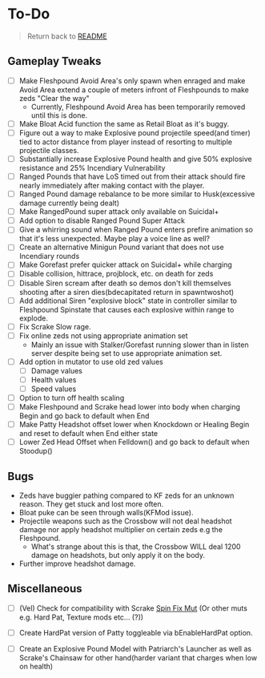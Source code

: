 # To-Do

> Return back to [README](../README.md#documentation)

## Gameplay Tweaks

- [ ] Make Fleshpound Avoid Area's only spawn when enraged and make Avoid Area extend a couple of meters infront of Fleshpounds to make zeds "Clear the way"
  - Currently, Fleshpound Avoid Area has been temporarily removed until this is done.
- [ ] Make Bloat Acid function the same as Retail Bloat as it's buggy.
- [ ] Figure out a way to make Explosive pound projectile speed(and timer) tied to actor distance from player instead of resorting to multiple projectile classes.
- [ ] Substantially increase Explosive Pound health and give 50% explosive resistance and 25% Incendiary Vulnerability
- [ ] Ranged Pounds that have LoS timed out from their attack should fire nearly immediately after making contact with the player.
- [ ] Ranged Pound damage rebalance to be more similar to Husk(excessive damage currently being dealt)
- [ ] Make RangedPound super attack only available on Suicidal+
- [ ] Add option to disable Ranged Pound Super Attack
- [ ] Give a whirring sound when Ranged Pound enters prefire animation so that it's less unexpected. Maybe play a voice line as well?
- [ ] Create an alternative Minigun Pound variant that does not use Incendiary rounds
- [ ] Make Gorefast prefer quicker attack on Suicidal+ while charging
- [ ] Disable collision, hittrace, projblock, etc. on death for zeds
- [ ] Disable Siren scream after death so demos don't kill themselves shooting after a siren dies(bdecapitated return in spawntwoshot)
- [ ] Add additional Siren "explosive block" state in controller similar to Fleshpound Spinstate that causes each explosive within range to explode.
- [ ] Fix Scrake Slow rage.
- [ ] Fix online zeds not using appropriate animation set
   - Mainly an issue with Stalker/Gorefast running slower than in listen server despite being set to use appropriate animation set.
- [ ] Add option in mutator to use old zed values
   - [ ] Damage values
   - [ ] Health values
   - [ ] Speed values
- [ ] Option to turn off health scaling
- [ ] Make Fleshpound and Scrake head lower into body when charging Begin and go back to default when End
- [ ] Make Patty Headshot offset lower when Knockdown or Healing Begin and reset to default when End either state
- [ ] Lower Zed Head Offset when Felldown() and go back to default when Stoodup()

## Bugs
- Zeds have buggier pathing compared to KF zeds for an unknown reason. They get stuck and lost more often.
- Bloat puke can be seen through walls(KFMod issue).
- Projectile weapons such as the Crossbow will not deal headshot damage nor apply headshot multiplier on certain zeds e.g the Fleshpound.
   - What's strange about this is that, the Crossbow WILL deal 1200 damage on headshots, but only apply it on the body.
- Further improve headshot damage.

## Miscellaneous

- [ ] (Vel) Check for compatibility with Scrake [Spin Fix Mut](https://steamcommunity.com/sharedfiles/filedetails/?id=2046199794) (Or other muts e.g. Hard Pat, Texture mods etc... (?))
- [ ] Create HardPat version of Patty toggleable via bEnableHardPat option.
- [ ] Create an Explosive Pound Model with Patriarch's Launcher as well as Scrake's Chainsaw for other hand(harder variant that charges when low on health)

